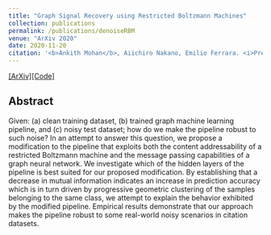 ```yaml
---
title: "Graph Signal Recovery using Restricted Boltzmann Machines"
collection: publications
permalink: /publications/denoiseRBM
venue: "ArXiv 2020"
date: 2020-11-20
citation: '<b>Ankith Mohan</b>, Aiichiro Nakano, Emilio Ferrara. <i>Preprint. arXiv:2011.10549</i>'
---
```


[[ArXiv]](https://arxiv.org/pdf/2011.10549.pdf)[[Code]](https://github.com/ankithmo/denoiseRBM)

## Abstract
Given: (a) clean training dataset, (b) trained graph machine learning pipeline, and (c) noisy test dataset; how do we make the pipeline robust to such noise? In an attempt to answer this question, we propose a modification to the pipeline that exploits both the content addressability of a restricted Boltzmann machine and the message passing capabilities of a graph neural network. We investigate which of the hidden layers of the pipeline is best suited for our proposed modification. By establishing that a decrease in mutual information indicates an increase in prediction accuracy which is in turn driven by progressive geometric clustering of the samples belonging to the same class, we attempt to explain the behavior exhibited by the modified pipeline. Empirical results demonstrate that our approach makes the pipeline robust to some real-world noisy scenarios in citation datasets.
